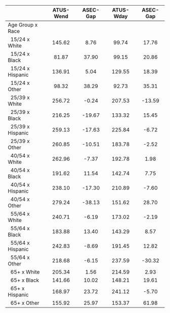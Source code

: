 
|                      |    ATUS-Wend |     ASEC-Gap |    ATUS-Wday |     ASEC-Gap |
| -------------------- | :----------: | :----------: | :----------: | :----------: |
| Age Group x Race     |              |              |              |              |
| &nbsp;&nbsp;15/24 x White |       145.62 |         8.76 |        99.74 |        17.76 |
| &nbsp;&nbsp;15/24 x Black |        81.87 |        37.90 |        99.15 |        20.86 |
| &nbsp;&nbsp;15/24 x Hispanic |       136.91 |         5.04 |       129.55 |        18.39 |
| &nbsp;&nbsp;15/24 x Other |        98.32 |        38.29 |        92.73 |        35.31 |
| &nbsp;&nbsp;25/39 x White |       256.72 |        -0.24 |       207.53 |       -13.59 |
| &nbsp;&nbsp;25/39 x Black |       216.25 |       -19.67 |       133.32 |        15.45 |
| &nbsp;&nbsp;25/39 x Hispanic |       259.13 |       -17.63 |       225.84 |        -6.72 |
| &nbsp;&nbsp;25/39 x Other |       260.85 |       -10.51 |       183.78 |        -2.52 |
| &nbsp;&nbsp;40/54 x White |       262.96 |        -7.37 |       192.78 |         1.98 |
| &nbsp;&nbsp;40/54 x Black |       191.62 |        11.54 |       142.74 |         7.75 |
| &nbsp;&nbsp;40/54 x Hispanic |       238.10 |       -17.30 |       210.89 |        -7.60 |
| &nbsp;&nbsp;40/54 x Other |       279.24 |       -38.13 |       151.62 |        28.70 |
| &nbsp;&nbsp;55/64 x White |       240.71 |        -6.19 |       173.02 |        -2.19 |
| &nbsp;&nbsp;55/64 x Black |       183.88 |        13.40 |       143.29 |         8.57 |
| &nbsp;&nbsp;55/64 x Hispanic |       242.83 |        -8.69 |       191.45 |        12.82 |
| &nbsp;&nbsp;55/64 x Other |       218.68 |        -6.15 |       237.59 |       -30.32 |
| &nbsp;&nbsp;65+ x White |       205.34 |         1.56 |       214.59 |         2.93 |
| &nbsp;&nbsp;65+ x Black |       141.66 |        10.02 |       148.21 |        19.61 |
| &nbsp;&nbsp;65+ x Hispanic |       168.97 |        23.72 |       241.12 |        -5.70 |
| &nbsp;&nbsp;65+ x Other |       155.92 |        25.97 |       153.37 |        61.98 |

